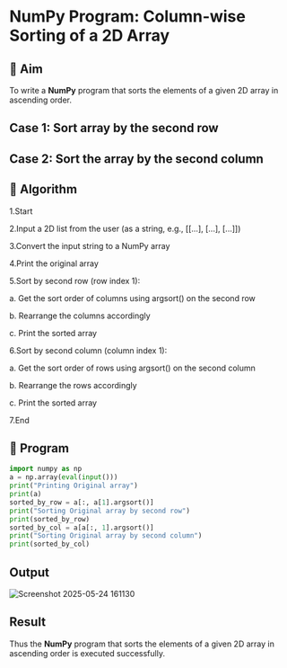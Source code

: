 # NumPy Program: Column-wise Sorting of a 2D Array

## 🎯 Aim
To write a **NumPy** program that sorts the elements of a given 2D array in ascending order.
## Case 1: Sort array by the second row
## Case 2: Sort the array by the second column

## 🧠 Algorithm

1.Start

2.Input a 2D list from the user (as a string, e.g., [[...], [...], [...]])

3.Convert the input string to a NumPy array

4.Print the original array

5.Sort by second row (row index 1):

a. Get the sort order of columns using argsort() on the second row

b. Rearrange the columns accordingly

c. Print the sorted array

6.Sort by second column (column index 1):

a. Get the sort order of rows using argsort() on the second column

b. Rearrange the rows accordingly

c. Print the sorted array

7.End


## 🧾 Program
``` python
import numpy as np
a = np.array(eval(input()))
print("Printing Original array")
print(a)
sorted_by_row = a[:, a[1].argsort()]
print("Sorting Original array by second row")
print(sorted_by_row)
sorted_by_col = a[a[:, 1].argsort()]
print("Sorting Original array by second column")
print(sorted_by_col)
```
## Output
![Screenshot 2025-05-24 161130](https://github.com/user-attachments/assets/1919ef72-b6ab-43e9-ad08-f3c36128449a)

## Result
Thus the **NumPy** program that sorts the elements of a given 2D array in ascending order is executed successfully.
